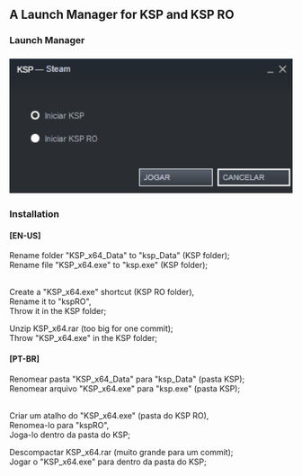 <h2> A Launch Manager for KSP and KSP RO </h2>
<h3> Launch Manager <h3> 
<img src="KSP_x64/imgs/launchManager.png" width="560"> <br>
  
<h3> Installation </h3> 
  
  <h4> [EN-US] </h4> 
Rename folder "KSP_x64_Data" to "ksp_Data" (KSP folder); <br>
Rename file "KSP_x64.exe" to "ksp.exe" (KSP folder); <br> <br>

Create a "KSP_x64.exe" shortcut (KSP RO folder), <br>
Rename it to "kspRO", <br>
Throw it in the KSP folder; <br>

Unzip KSP_x64.rar (too big for one commit);<br>
Throw "KSP_x64.exe" in the KSP folder; <br> 
  
  <h4> [PT-BR] </h4>
Renomear pasta "KSP_x64_Data" para "ksp_Data" (pasta KSP); <br>
Renomear arquivo "KSP_x64.exe" para "ksp.exe" (pasta KSP); <br> <br>

Criar um atalho do "KSP_x64.exe" (pasta do KSP RO), <br>
Renomea-lo para "kspRO", <br>
Joga-lo dentro da pasta do KSP; <br> 

Descompactar KSP_x64.rar (muito grande para um commit); <br>
Jogar o "KSP_x64.exe" para dentro da pasta do KSP;
